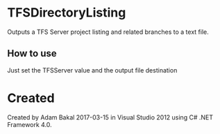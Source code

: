# TFSDirectoryListing

Outputs a TFS Server project listing and related branches to a text file.

## How to use

Just set the TFSServer value and the output file destination

# Created

Created by Adam Bakal 2017-03-15 in Visual Studio 2012 using C# .NET Framework 4.0.

